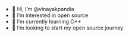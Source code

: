 - 👋 Hi, I’m @vinayakpandia
- 👀 I’m interested in open source
- 🌱 I’m currently learning C++
- 💞️ I’m looking to start my open source journey

<!---
vinayakpandia/vinayakpandia is a ✨ special ✨ repository because its `README.md` (this file) appears on your GitHub profile.
You can click the Preview link to take a look at your changes.
--->

